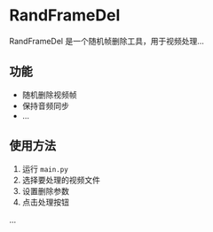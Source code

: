 # RandFrameDel

RandFrameDel 是一个随机帧删除工具，用于视频处理...

## 功能

- 随机删除视频帧
- 保持音频同步
- ...

## 使用方法

1. 运行 `main.py`
2. 选择要处理的视频文件
3. 设置删除参数
4. 点击处理按钮

...
